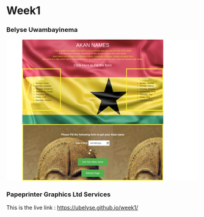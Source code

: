 # Week1

### Belyse Uwambayinema

![Belyse Uwambayinema](image/mywebsiteakan.png)

### Papeprinter Graphics Ltd Services


This is the live link : https://ubelyse.github.io/week1/